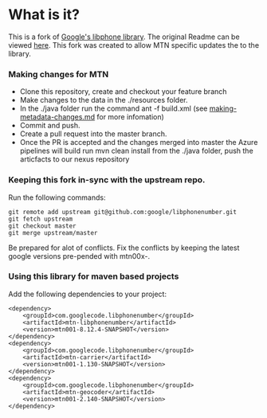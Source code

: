 # What is it?

This is a fork of [Google's libphone library](https://github.com/google/libphonenumber). The original Readme can be viewed [here](https://github.com/google/libphonenumber/blob/master/README.md). This fork was created to allow MTN specific updates the to the library.

### Making changes for MTN

*   Clone this repository, create and checkout your feature branch
*   Make changes to the data in the ./resources folder.
*   In the ./java folder run the command ant -f build.xml (see [making-metadata-changes.md](making-metadata-changes.md) for more infomation)
*   Commit and push.
*   Create a pull request into the master branch. 
*   Once the PR is accepted and the changes merged into master the Azure pipelines will build run mvn clean install from the ./java folder, push the articfacts to our nexus repository

### Keeping this fork in-sync with the upstream repo.

Run the following commands:
```
git remote add upstream git@github.com:google/libphonenumber.git
git fetch upstream
git checkout master
git merge upstream/master
```
Be prepared for alot of conflicts. Fix the conflicts by keeping the latest google versions pre-pended with mtn00x-.

### Using this library for maven based projects

Add the following dependencies to your project:
```     
<dependency>
    <groupId>com.googlecode.libphonenumber</groupId>
    <artifactId>mtn-libphonenumber</artifactId>
    <version>mtn001-8.12.4-SNAPSHOT</version>
</dependency>
<dependency>
    <groupId>com.googlecode.libphonenumber</groupId>
    <artifactId>mtn-carrier</artifactId>
    <version>mtn001-1.130-SNAPSHOT</version>
</dependency>
<dependency>
    <groupId>com.googlecode.libphonenumber</groupId>
    <artifactId>mtn-geocoder</artifactId>
    <version>mtn001-2.140-SNAPSHOT</version>
</dependency>
```


